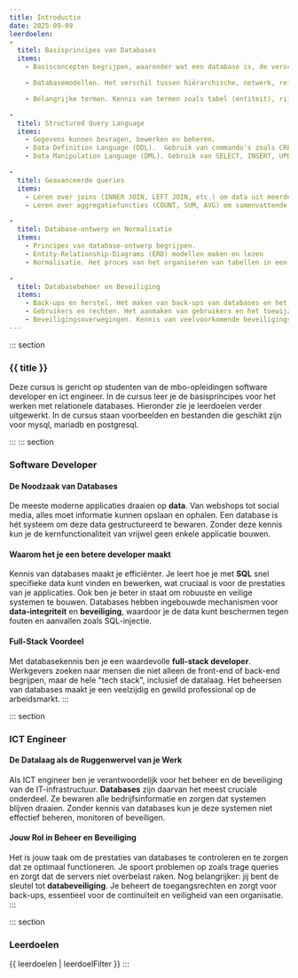 ```yaml
---
title: Introductie
date: 2025-09-09
leerdoelen:
-
  titel: Basisprincipes van Databases
  items: 
    - Basisconcepten begrijpen, waaronder wat een database is, de verschillende soorten databases (zoals relationele en NoSQL-databases), en waarom ze worden gebruikt.

    - Databasemodellen. Het verschil tussen hiërarchische, netwerk, relationele en objectgeoriënteerde modellen.

    - Belangrijke termen. Kennis van termen zoals tabel (entiteit), rij (record), kolom (attribuut), primaire sleutel, en vreemde sleutel.

-
  titel: Structured Query Language
  items: 
    - Gegevens kunnen bevragen, bewerken en beheren.
    - Data Definition Language (DDL).  Gebruik van commando's zoals CREATE TABLE, ALTER TABLE en DROP TABLE om de structuur van een database te definiëren.
    - Data Manipulation Language (DML). Gebruik van SELECT, INSERT, UPDATE en DELETE om gegevens in de database te manipuleren.

-
  titel: Geavanceerde queries 
  items:
    - Leren over joins (INNER JOIN, LEFT JOIN, etc.) om data uit meerdere tabellen te combineren.
    - Leren over aggregatiefuncties (COUNT, SUM, AVG) om samenvattende rapporten te maken.

-
  titel: Database-ontwerp en Normalisatie
  items: 
    - Principes van database-ontwerp begrijpen.
    - Entity-Relationship-Diagrams (ERD) modellen maken en lezen
    - Normalisatie. Het proces van het organiseren van tabellen in een database om redundantie te verminderen en data-integriteit te verbeteren. De eerste, tweede en derde normaalvorm begrijpen.

-
  titel: Databasebeheer en Beveiliging
  items: 
    - Back-ups en herstel. Het maken van back-ups van databases en het herstellen van gegevens in geval van calamiteiten.
    - Gebruikers en rechten. Het aanmaken van gebruikers en het toewijzen van specifieke rechten.
    - Beveiligingsoverwegingen. Kennis van veelvoorkomende beveiligingsrisico's, zoals SQL-injectie, en methoden om deze te voorkomen.
---
```


::: section
### {{ title }}

Deze cursus is gericht op studenten van de mbo-opleidingen software developer en ict engineer. In de cursus leer je de basisprincipes voor het werken met relationele databases. Hieronder zie je leerdoelen verder uitgewerkt. In de cursus staan voorbeelden en bestanden die geschikt zijn voor mysql, mariadb en postgresql.

:::
::: section
### Software Developer
#### De Noodzaak van Databases
De meeste moderne applicaties draaien op **data**. Van webshops tot social media, alles moet informatie kunnen opslaan en ophalen. Een database is hét systeem om deze data gestructureerd te bewaren. Zonder deze kennis kun je de kernfunctionaliteit van vrijwel geen enkele applicatie bouwen.

#### Waarom het je een betere developer maakt
Kennis van databases maakt je efficiënter. Je leert hoe je met **SQL** snel specifieke data kunt vinden en bewerken, wat cruciaal is voor de prestaties van je applicaties. Ook ben je beter in staat om robuuste en veilige systemen te bouwen. Databases hebben ingebouwde mechanismen voor **data-integriteit** en **beveiliging**, waardoor je de data kunt beschermen tegen fouten en aanvallen zoals SQL-injectie.

#### Full-Stack Voordeel
Met databasekennis ben je een waardevolle **full-stack developer**. Werkgevers zoeken naar mensen die niet alleen de front-end of back-end begrijpen, maar de hele "tech stack", inclusief de datalaag. Het beheersen van databases maakt je een veelzijdig en gewild professional op de arbeidsmarkt.
:::

::: section
### ICT Engineer
#### De Datalaag als de Ruggenwervel van je Werk
Als ICT engineer ben je verantwoordelijk voor het beheer en de beveiliging van de IT-infrastructuur. **Databases** zijn daarvan het meest cruciale onderdeel. Ze bewaren alle bedrijfsinformatie en zorgen dat systemen blijven draaien. Zonder kennis van databases kun je deze systemen niet effectief beheren, monitoren of beveiligen.

#### Jouw Rol in Beheer en Beveiliging
Het is jouw taak om de prestaties van databases te controleren en te zorgen dat ze optimaal functioneren. Je spoort problemen op zoals trage queries en zorgt dat de servers niet overbelast raken. Nog belangrijker: jij bent de sleutel tot **databeveiliging**. Je beheert de toegangsrechten en zorgt voor back-ups, essentieel voor de continuïteit en veiligheid van een organisatie.
:::

::: section
### Leerdoelen

{{ leerdoelen | leerdoelFilter }}
:::